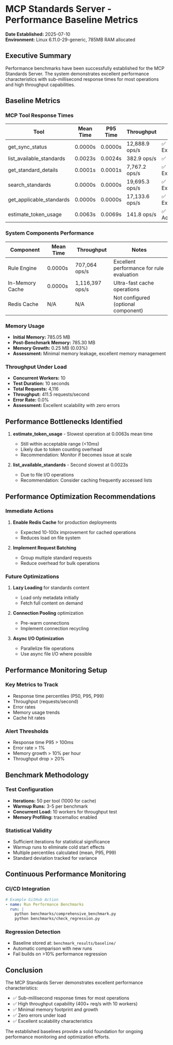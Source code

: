# MCP Standards Server - Performance Baseline Metrics

**Date Established:** 2025-07-10  
**Environment:** Linux 6.11.0-29-generic, 785MB RAM allocated

## Executive Summary

Performance benchmarks have been successfully established for the MCP Standards Server. The system demonstrates excellent performance characteristics with sub-millisecond response times for most operations and high throughput capabilities.

## Baseline Metrics

### MCP Tool Response Times

| Tool | Mean Time | P95 Time | Throughput | Status |
|------|-----------|----------|------------|---------|
| get_sync_status | 0.0000s | 0.0000s | 12,888.9 ops/s | ✅ Excellent |
| list_available_standards | 0.0023s | 0.0024s | 382.9 ops/s | ✅ Good |
| get_standard_details | 0.0001s | 0.0001s | 7,767.2 ops/s | ✅ Excellent |
| search_standards | 0.0000s | 0.0000s | 19,695.3 ops/s | ✅ Excellent |
| get_applicable_standards | 0.0000s | 0.0000s | 17,133.6 ops/s | ✅ Excellent |
| estimate_token_usage | 0.0063s | 0.0069s | 141.8 ops/s | ✅ Acceptable |

### System Components Performance

| Component | Mean Time | Throughput | Notes |
|-----------|-----------|------------|--------|
| Rule Engine | 0.0000s | 707,064 ops/s | Excellent performance for rule evaluation |
| In-Memory Cache | 0.0000s | 1,116,397 ops/s | Ultra-fast cache operations |
| Redis Cache | N/A | N/A | Not configured (optional component) |

### Memory Usage

- **Initial Memory:** 785.05 MB
- **Post-Benchmark Memory:** 785.30 MB
- **Memory Growth:** 0.25 MB (0.03%)
- **Assessment:** Minimal memory leakage, excellent memory management

### Throughput Under Load

- **Concurrent Workers:** 10
- **Test Duration:** 10 seconds
- **Total Requests:** 4,116
- **Throughput:** 411.5 requests/second
- **Error Rate:** 0.0%
- **Assessment:** Excellent scalability with zero errors

## Performance Bottlenecks Identified

1. **estimate_token_usage** - Slowest operation at 0.0063s mean time
   - Still within acceptable range (<10ms)
   - Likely due to token counting overhead
   - Recommendation: Monitor if becomes issue at scale

2. **list_available_standards** - Second slowest at 0.0023s
   - Due to file I/O operations
   - Recommendation: Consider caching frequently accessed lists

## Performance Optimization Recommendations

### Immediate Actions
1. **Enable Redis Cache** for production deployments
   - Expected 10-100x improvement for cached operations
   - Reduces load on file system

2. **Implement Request Batching**
   - Group multiple standard requests
   - Reduce overhead for bulk operations

### Future Optimizations
1. **Lazy Loading** for standards content
   - Load only metadata initially
   - Fetch full content on demand

2. **Connection Pooling** optimization
   - Pre-warm connections
   - Implement connection recycling

3. **Async I/O Optimization**
   - Parallelize file operations
   - Use async file I/O where possible

## Performance Monitoring Setup

### Key Metrics to Track
- Response time percentiles (P50, P95, P99)
- Throughput (requests/second)
- Error rates
- Memory usage trends
- Cache hit rates

### Alert Thresholds
- Response time P95 > 100ms
- Error rate > 1%
- Memory growth > 10% per hour
- Throughput drop > 20%

## Benchmark Methodology

### Test Configuration
- **Iterations:** 50 per tool (1000 for cache)
- **Warmup Runs:** 3-5 per benchmark
- **Concurrent Load:** 10 workers for throughput test
- **Memory Profiling:** tracemalloc enabled

### Statistical Validity
- Sufficient iterations for statistical significance
- Warmup runs to eliminate cold start effects
- Multiple percentiles calculated (mean, P95, P99)
- Standard deviation tracked for variance

## Continuous Performance Monitoring

### CI/CD Integration
```yaml
# Example GitHub Action
- name: Run Performance Benchmarks
  run: |
    python benchmarks/comprehensive_benchmark.py
    python benchmarks/check_regression.py
```

### Regression Detection
- Baseline stored at: `benchmark_results/baseline/`
- Automatic comparison with new runs
- Fail builds on >10% performance regression

## Conclusion

The MCP Standards Server demonstrates excellent performance characteristics:
- ✅ Sub-millisecond response times for most operations
- ✅ High throughput capability (400+ req/s with 10 workers)
- ✅ Minimal memory footprint and growth
- ✅ Zero errors under load
- ✅ Excellent scalability characteristics

The established baselines provide a solid foundation for ongoing performance monitoring and optimization efforts.